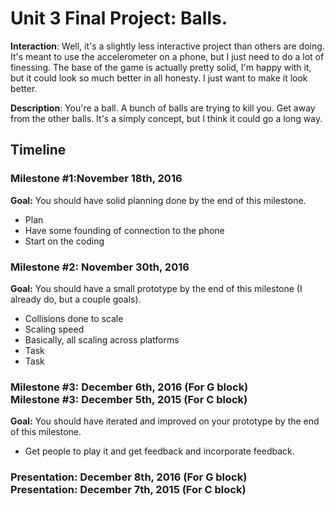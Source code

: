 <h1>Unit 3 Final Project: Balls.</h1>
 
<strong>Interaction</strong>: Well, it's a slightly less interactive project than others are doing. It's meant to use the accelerometer on a phone, but I just need to do a lot of finessing. The base of the game is actually pretty solid, I'm happy with it, but it could look so much better in all honesty. I just want to make it look better.

<strong>Description</strong>: You're a ball. A bunch of balls are trying to kill you. Get away from the other balls. It's a simply concept, but I think it could go a long way.
 
<h2>Timeline</h2>
 
<div>
  <h3>Milestone #1:November 18th, 2016 </h3>
  <strong>Goal:</strong> You should have solid planning done by the end of this milestone.
  <ul>
    <li>Plan</li>
    <li>Have some founding of connection to the phone</li>
    <li>Start on the coding</li>
  </ul>
</div>
 
<p>
  <h3>Milestone #2: November 30th, 2016 </h3>
  <strong>Goal:</strong> You should have a small prototype by the end of this milestone (I already do, but a couple goals).
  <ul>
    <li>Collisions done to scale</li>
    <li>Scaling speed</li>
    <li>Basically, all scaling across platforms</li>
    <li>Task</li>
    <li>Task</li>
  </ul>
</p>
 
<div>
  <h3>Milestone #3: December 6th, 2016 (For G block)</br>
  Milestone #3: December 5th, 2015 (For C block) </h3>
  <strong>Goal:</strong> You should have iterated and improved on your prototype by the end of this milestone.
  <ul>
    <li>Get people to play it and get feedback and incorporate feedback.</li>
  </ul>
</div>
 
<div>
  <h3><strong>Presentation:</strong> December 8th, 2016 (For G block)</br>
  <strong>Presentation:</strong> December 7th, 2015 (For C block) </h3>
</div>
